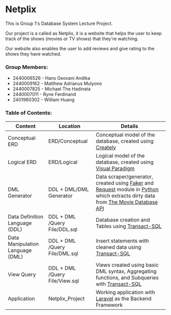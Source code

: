 # Netplix

This is Group 1's Database System Lecture Project.

Our project is a called as Netplix, it is a website that helps the user to keep track of the shows (movies or TV shows) that they're watching.

Our website also enables the user to add reviews and give rating to the shows they have watched.

### Group Members:
- 2440006526 - Hans Geovani Andika
- 2440009162 - Matthew Adrianus Mulyono
- 2440007825 - Michael The Hadinata
- 2440007011 - Ryne Ferdinand
- 2401960302 - William Huang

### Table of Contents:

| Content | Location | Details |
|---------|----------|---------|
| Conceptual ERD | ERD/Conceptual | Conceptual model of the database, created using [Creately](https://creately.com/)|
| Logical ERD | ERD/Logical | Logical model of the database, created using [Visual Paradigm](https://www.visual-paradigm.com/)|
| DML Generator | DDL + DML/DML Generator | Data scraper/generator, created using [Faker](https://faker.readthedocs.io) and [Request](https://docs.python-requests.org) module in [Python](https://www.python.org/) which extracts dirty data from [The Movie Database API](https://developers.themoviedb.org/3) |
| Data Definition Language (DDL) | DDL + DML /Query File/DDL.sql| Database creation and Tables using [Transact-SQL](https://docs.microsoft.com/en-us/sql/t-sql/language-reference?view=sql-server-ver15) |
| Data Manipulation Language (DML) | DDL + DML /Query File/DML.sql | Insert statements with cleaned data using [Transact-SQL](https://docs.microsoft.com/en-us/sql/t-sql/language-reference?view=sql-server-ver15)|
| View Query | DDL + DML /Query File/View.sql | Views created using basic DML syntax, Aggregating functions, and Subqueries with [Transact-SQL](https://docs.microsoft.com/en-us/sql/t-sql/language-reference?view=sql-server-ver15)|
| Application | Netplix_Project | Working application with [Laravel](https://laravel.com/) as the Backend Framework |
